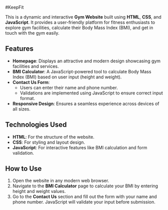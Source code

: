 #KeepFit

This is a dynamic and interactive **Gym Website** built using **HTML**, **CSS**, and **JavaScript**. It provides a user-friendly platform for fitness enthusiasts to explore gym facilities, calculate their Body Mass Index (BMI), and get in touch with the gym easily.

## Features
- **Homepage**: Displays an attractive and modern design showcasing gym facilities and services.
- **BMI Calculator**: A JavaScript-powered tool to calculate Body Mass Index (BMI) based on user input (height and weight).
- **Contact Us Form**:
  - Users can enter their name and phone number.
  - Validations are implemented using JavaScript to ensure correct input format.
- **Responsive Design**: Ensures a seamless experience across devices of all sizes.

## Technologies Used
- **HTML**: For the structure of the website.
- **CSS**: For styling and layout design.
- **JavaScript**: For interactive features like BMI calculation and form validation.

## How to Use
1. Open the website in any modern web browser.
2. Navigate to the **BMI Calculator** page to calculate your BMI by entering height and weight values.
3. Go to the **Contact Us** section and fill out the form with your name and phone number. JavaScript will validate your input before submission.


